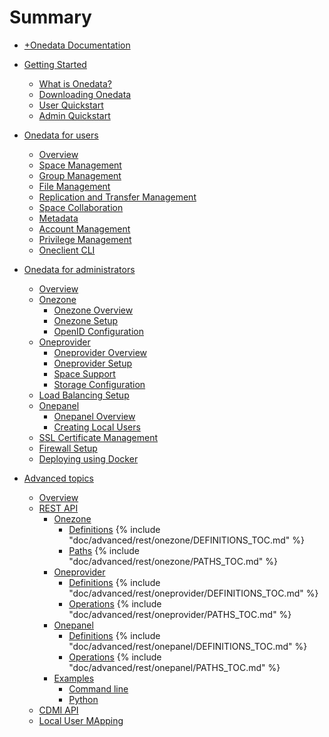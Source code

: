 # Summary

* [+Onedata Documentation](INTRO.md)
* [Getting Started]()
  * [What is Onedata?](doc/getting_started/what_is_onedata.md)
  * [Downloading Onedata](doc/getting_started/downloading_onedata.md)
  * [User Quickstart](doc/getting_started/user_onedata_101.md)
  * [Admin Quickstart](doc/getting_started/admin_onedata_101.md)
   
* [Onedata for users](doc/using_onedata/user_guide.md)
   * [Overview](doc/user_guide.md)
   * [Space Management](doc/using_onedata/space_management.md)
   * [Group Management](doc/using_onedata/group_management.md)
   * [File Management](doc/using_onedata/file_management.md)
   * [Replication and Transfer Management](doc/using_onedata/replication_management.md)
   * [Space Collaboration](doc/using_onedata/space_collaboration.md)
   * [Metadata](doc/using_onedata/metadata.md)
   * [Account Management](doc/using_onedata/account_management.md)
   * [Privilege Management](doc/using_onedata/privilege_management.md)
   * [Oneclient CLI](doc/using_onedata/oneclient.md)

* [Onedata for administrators]()
   * [Overview](doc/admin_guide.md)
   * [Onezone](Onezone)
     * [Onezone Overview](doc/administering_onedata/onezone_overview.md)
     * [Onezone Setup](doc/administering_onedata/onezone_installation.md)
     * [OpenID Configuration](doc/administering_onedata/openid_configuration.md)
   * [Oneprovider](Oneprovider)
     * [Oneprovider Overview](doc/administering_onedata/provider_overview.md)
     * [Oneprovider Setup](doc/administering_onedata/provider_installation.md)
     * [Space Support](doc/administering_onedata/provider_space_support.md)
     * [Storage Configuration](doc/administering_onedata/storage_configuration.md)
    * [Load Balancing Setup](doc/administering_onedata/loadbalancing.md)
   * [Onepanel](Onepanel)
     * [Onepanel Overview](doc/administering_onedata/onepanel_overview.md)
     * [Creating Local Users](doc/administering_onedata/creating_user_accounts.md)
   * [SSL Certificate Management](doc/administering_onedata/ssl_certificate_management.md)
   * [Firewall Setup](doc/administering_onedata/firewall_setup.md)
   * [Deploying using Docker](doc/running_onedata/docker/pre_onedata_docker.md)

* [Advanced topics](doc/advanced/README.md)
  * [Overview](doc/advanced/README.md)
  * [REST API](doc/advanced/rest/README.md)
    * [Onezone](doc/advanced/rest/onezone/overview.md)
      * [Definitions](doc/advanced/rest/onezone/definitions.md)
{% include "doc/advanced/rest/onezone/DEFINITIONS_TOC.md" %}
      * [Paths](doc/advanced/rest/onezone/paths.md)
{% include "doc/advanced/rest/onezone/PATHS_TOC.md" %}
    * [Oneprovider](doc/advanced/rest/oneprovider/overview.md)
      * [Definitions](doc/advanced/rest/oneprovider/definitions.md)
{% include "doc/advanced/rest/oneprovider/DEFINITIONS_TOC.md" %}
      * [Operations](doc/advanced/rest/oneprovider/paths.md)
{% include "doc/advanced/rest/oneprovider/PATHS_TOC.md" %}
    * [Onepanel](doc/advanced/rest/onepanel/overview.md)
      * [Definitions](doc/advanced/rest/onepanel/definitions.md)
{% include "doc/advanced/rest/onepanel/DEFINITIONS_TOC.md" %}
      * [Operations](doc/advanced/rest/onepanel/paths.md)
{% include "doc/advanced/rest/onepanel/PATHS_TOC.md" %}
    * [Examples](doc/advanced/rest/examples.md)
        * [Command line](doc/advanced/rest/cli.md)
        * [Python](doc/advanced/rest/python.md)
  * [CDMI API](doc/advanced/cdmi.md)
  * [Local User MApping](doc/advanced/luma.md)


 <!-- * [Macaroons](doc/advanced/macaroons.md)
  * [CEPH Helper](doc/advanced/ceph.d)
  * [Amazon S3 Helper](doc/advanced/amazons3.md)-->
